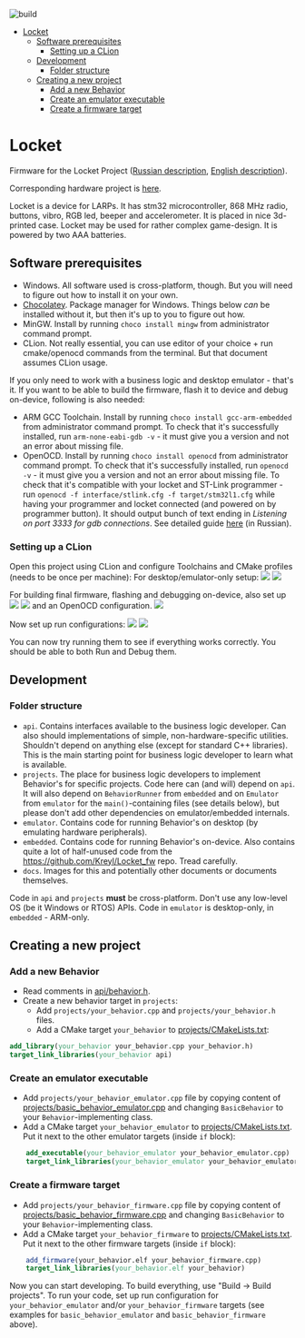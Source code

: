 ![build](https://github.com/aeremin/locket_api/workflows/build/badge.svg)

- [Locket](#locket)
  * [Software prerequisites](#software-prerequisites)
    + [Setting up a CLion](#setting-up-a-clion)
  * [Development](#development)
    + [Folder structure](#folder-structure)
  * [Creating a new project](#creating-a-new-project)
    + [Add a new Behavior](#add-a-new-behavior)
    + [Create an emulator executable](#create-an-emulator-executable)
    + [Create a firmware target](#create-a-firmware-target)

# Locket 
Firmware for the Locket Project ([Russian description](https://ostranna.ru/gamedesign/locket), [English description](https://ostranna.ru/?lang=en)).

Corresponding hardware project is [here](https://github.com/Kreyl/Locket_hw/).

Locket is a device for LARPs. It has stm32 microcontroller, 868 MHz radio, buttons, vibro, RGB led, beeper and accelerometer. It is placed in nice 3d-printed case. Locket may be used for rather complex game-design. It is powered by two AAA batteries. 


## Software prerequisites

* Windows. All software used is cross-platform, though. But you will need to figure out how to install it on your own. 
* [Chocolatey](https://chocolatey.org/). Package manager for Windows. Things below *can* be installed without it,
  but then it's up to you to figure out how.
* MinGW. Install by running `choco install mingw` from administrator command prompt.
* CLion. Not really essential, you can use editor of your choice + run cmake/openocd commands from the terminal. But
  that document assumes CLion usage. 

If you only need to work with a business logic and desktop emulator - that's it. If you want to be able to build the
firmware, flash it to device and debug on-device, following is also needed:
* ARM GCC Toolchain. Install by running `choco install gcc-arm-embedded` from administrator command prompt.
  To check that it's successfully installed, run `arm-none-eabi-gdb -v` - it must give you a version and not an error
  about missing file.
* OpenOCD. Install by running `choco install openocd` from administrator command prompt.
  To check that it's successfully installed, run `openocd -v` - it must give you a version and not an error
  about missing file. To check that it's compatible with your locket and ST-Link programmer - run
  `openocd -f interface/stlink.cfg -f target/stm32l1.cfg` while having your programmer and locket connected
  (and powered on by programmer button). It should output bunch of text ending in 
  *Listening on port 3333 for gdb connections*. See detailed guide [here](https://alicelarp.atlassian.net/wiki/spaces/HW/pages/790528004/OpenOCD)
  (in Russian).
  
### Setting up a CLion

Open this project using CLion and configure Toolchains and CMake profiles (needs to be once per machine):
For desktop/emulator-only setup:
![](docs/mingw_desktop_toolchain.png)
![](docs/clion_desktop_cmake.png)

For building final firmware, flashing and debugging on-device, also set up
![](docs/mingw_arm_toolchain.png)
![](docs/clion_arm_cmake.png)
and an OpenOCD configuration.
![](docs/clion_openocd.png)

Now set up run configurations: 
![](docs/clion_run_emulator.png)
![](docs/clion_run_device.png)

You can now try running them to see if everything works correctly. You should be able to both Run and Debug them.

## Development

### Folder structure

* `api`. Contains interfaces available to the business logic developer. Can also should implementations of simple,
  non-hardware-specific utilities. Shouldn't depend on anything else (except for standard C++ libraries). This is the
  main starting point for business logic developer to learn what is available.
* `projects`. The place for business logic developers to implement Behavior's for specific projects. Code here can
  (and will) depend on `api`. It will also depend on `BehaviorRunner` from `embedded` and on `Emulator` from
  `emulator` for the `main()`-containing files (see details below), but please don't add other dependencies on 
  emulator/embedded internals. 
* `emulator`. Contains code for running Behavior's on desktop (by emulating hardware peripherals).
* `embedded`. Contains code for running Behavior's on-device. Also contains quite a lot of half-unused code from the
  https://github.com/Kreyl/Locket_fw repo. Tread carefully.
* `docs`. Images for this and potentially other documents or documents themselves.

Code in `api` and `projects` **must** be cross-platform. Don't use any low-level OS (be it Windows or RTOS) APIs.
Code in `emulator` is desktop-only, in `embedded` - ARM-only.

## Creating a new project

### Add a new Behavior

* Read comments in [api/behavior.h](api/behavior.h).
* Create a new behavior target in `projects`:
  * Add `projects/your_behavior.cpp` and `projects/your_behavior.h` files.
  * Add a CMake target `your_behavior` to [projects/CMakeLists.txt](projects/CMakeLists.txt):
```cmake
add_library(your_behavior your_behavior.cpp your_behavior.h)
target_link_libraries(your_behavior api)
``` 

### Create an emulator executable
  * Add `projects/your_behavior_emulator.cpp` file by copying content of 
  [projects/basic_behavior_emulator.cpp](projects/basic_behavior_emulator.cpp) and changing
  `BasicBehavior` to your `Behavior`-implementing class.
  * Add a CMake target `your_behavior_emulator` to [projects/CMakeLists.txt](projects/CMakeLists.txt).
  Put it next to the other emulator targets (inside `if` block):
```cmake
    add_executable(your_behavior_emulator your_behavior_emulator.cpp)
    target_link_libraries(your_behavior_emulator your_behavior_emulator emulator)
``` 

### Create a firmware target
  * Add `projects/your_behavior_firmware.cpp` file by copying content of 
  [projects/basic_behavior_firmware.cpp](projects/basic_behavior_firmware.cpp) and changing
  `BasicBehavior` to your `Behavior`-implementing class.
  * Add a CMake target `your_behavior_firmware` to [projects/CMakeLists.txt](projects/CMakeLists.txt).
  Put it next to the other firmware targets (inside `if` block):
```cmake
    add_firmware(your_behavior.elf your_behavior_firmware.cpp)
    target_link_libraries(your_behavior.elf your_behavior)
``` 

Now you can start developing. To build everything, use "Build -> Build projects". To run your code,
set up run configuration for `your_behavior_emulator` and/or `your_behavior_firmware` targets (see examples for 
`basic_behavior_emulator` and `basic_behavior_firmware` above).